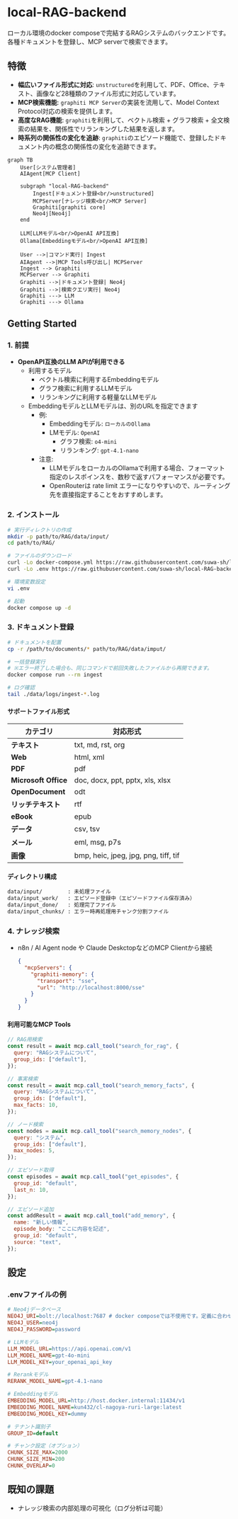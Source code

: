 # local-RAG-backend

ローカル環境のdocker composeで完結するRAGシステムのバックエンドです。各種ドキュメントを登録し、MCP serverで検索できます。

## 特徴

- **幅広いファイル形式に対応**: `unstructured`を利用して、PDF、Office、テキスト、画像など28種類のファイル形式に対応しています。
- **MCP検索機能**: `graphiti MCP Server`の実装を流用して、Model Context Protocol対応の検索を提供します。
- **高度なRAG機能**: `graphiti`を利用して、ベクトル検索 + グラフ検索 + 全文検索の結果を、関係性でリランキングした結果を返します。
- **時系列の関係性の変化を追跡**: `graphiti`のエピソード機能で、登録したドキュメント内の概念の関係性の変化を追跡できます。

```mermaid
graph TB
    User[システム管理者]
    AIAgent[MCP Client]

    subgraph "local-RAG-backend"
        Ingest[ドキュメント登録<br/>unstructured]
        MCPServer[ナレッジ検索<br/>MCP Server]
        Graphiti[graphiti core]
        Neo4j[Neo4j]
    end

    LLM[LLMモデル<br/>OpenAI API互換]
    Ollama[Embeddingモデル<br/>OpenAI API互換]

    User -->|コマンド実行| Ingest
    AIAgent -->|MCP Tools呼び出し| MCPServer
    Ingest --> Graphiti
    MCPServer --> Graphiti
    Graphiti -->|ドキュメント登録| Neo4j
    Graphiti -->|検索クエリ実行| Neo4j
    Graphiti ---> LLM
    Graphiti ---> Ollama
```

## Getting Started

### 1. 前提

- **OpenAPI互換のLLM APIが利用できる**
  - 利用するモデル
    - ベクトル検索に利用するEmbeddingモデル
    - グラフ検索に利用するLLMモデル
    - リランキングに利用する軽量なLLMモデル
  - EmbeddingモデルとLLMモデルは、別のURLを指定できます
    - 例:
      - Embeddingモデル: `ローカルのOllama`
      - LMモデル: `OpenAI`
        - グラフ検索: `o4-mini`
        - リランキング: `gpt-4.1-nano`
    - 注意:
      - LLMモデルをローカルのOllamaで利用する場合、フォーマット指定のレスポインスを、数秒で返すパフォーマンスが必要です。
      - OpenRouterは rate limit エラーになりやすいので、ルーティング先を直接指定することをおすすめします。

### 2. インストール

```bash
# 実行ディレクトリの作成
mkdir -p path/to/RAG/data/input/
cd path/to/RAG/

# ファイルのダウンロード
curl -Lo docker-compose.yml https://raw.githubusercontent.com/suwa-sh/local-RAG-backend/refs/heads/main/docker-compose.yml
curl -Lo .env https://raw.githubusercontent.com/suwa-sh/local-RAG-backend/refs/heads/main/.env.example

# 環境変数設定
vi .env

# 起動
docker compose up -d
```

### 3. ドキュメント登録

```bash
# ドキュメントを配置
cp -r /path/to/documents/* path/to/RAG/data/imput/

# 一括登録実行
# ※エラー終了した場合も、同じコマンドで前回失敗したファイルから再開できます。
docker compose run --rm ingest

# ログ確認
tail ./data/logs/ingest-*.log
```

#### サポートファイル形式

| カテゴリ             | 対応形式                             |
| -------------------- | ------------------------------------ |
| **テキスト**         | txt, md, rst, org                    |
| **Web**              | html, xml                            |
| **PDF**              | pdf                                  |
| **Microsoft Office** | doc, docx, ppt, pptx, xls, xlsx      |
| **OpenDocument**     | odt                                  |
| **リッチテキスト**   | rtf                                  |
| **eBook**            | epub                                 |
| **データ**           | csv, tsv                             |
| **メール**           | eml, msg, p7s                        |
| **画像**             | bmp, heic, jpeg, jpg, png, tiff, tif |

#### ディレクトリ構成

```txt
data/input/        : 未処理ファイル
data/input_work/   : エピソード登録中（エピソードファイル保存済み）
data/input_done/   : 処理完了ファイル
data/input_chunks/ : エラー時再処理用チャンク分割ファイル
```

### 4. ナレッジ検索

- n8n / AI Agent node や Claude DeskctopなどのMCP Clientから接続

  ```json
  {
    "mcpServers": {
      "graphiti-memory": {
        "transport": "sse",
        "url": "http://localhost:8000/sse"
      }
    }
  }
  ```

#### 利用可能なMCP Tools

```javascript
// RAG用検索
const result = await mcp.call_tool("search_for_rag", {
  query: "RAGシステムについて",
  group_ids: ["default"],
});

// 事実検索
const result = await mcp.call_tool("search_memory_facts", {
  query: "RAGシステムについて",
  group_ids: ["default"],
  max_facts: 10,
});

// ノード検索
const nodes = await mcp.call_tool("search_memory_nodes", {
  query: "システム",
  group_ids: ["default"],
  max_nodes: 5,
});

// エピソード取得
const episodes = await mcp.call_tool("get_episodes", {
  group_id: "default",
  last_n: 10,
});

// エピソード追加
const addResult = await mcp.call_tool("add_memory", {
  name: "新しい情報",
  episode_body: "ここに内容を記述",
  group_id: "default",
  source: "text",
});
```

## 設定

### .envファイルの例

```ini
# Neo4jデータベース
NEO4J_URI=bolt://localhost:7687 # docker composeでは不使用です。定義に合わせて上書きされます。
NEO4J_USER=neo4j
NEO4J_PASSWORD=password

# LLMモデル
LLM_MODEL_URL=https://api.openai.com/v1
LLM_MODEL_NAME=gpt-4o-mini
LLM_MODEL_KEY=your_openai_api_key

# Rerankモデル
RERANK_MODEL_NAME=gpt-4.1-nano

# Embeddingモデル
EMBEDDING_MODEL_URL=http://host.docker.internal:11434/v1
EMBEDDING_MODEL_NAME=kun432/cl-nagoya-ruri-large:latest
EMBEDDING_MODEL_KEY=dummy

# テナント識別子
GROUP_ID=default

# チャンク設定（オプション）
CHUNK_SIZE_MAX=2000
CHUNK_SIZE_MIN=200
CHUNK_OVERLAP=0
```

## 既知の課題

- ナレッジ検索の内部処理の可視化（ログ分析は可能）
